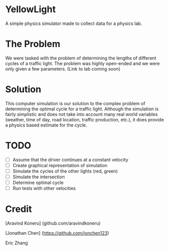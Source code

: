 YellowLight
===========

A simple physics simulator made to collect data for a physics lab. 

The Problem
===========

We were tasked with the problem of determining the lengths of different cycles of a traffic light. The problem was highly open-ended and we were only given a few parameters. (Link to lab coming soon)

Solution
========

This computer simulation is our solution to the complex problem of determining the optimal cycle for a traffic light. Although the simulation is fairly simplistic and does not take into account many real world variables (weather, time of day, road location, traffic production, etc.), it does provide a physics based estimate for the cycle. 

TODO
====

- [ ] Assume that the driver continues at a constant velocity 
- [ ] Create graphical representation of simulation 
- [ ] Simulate the cycles of the other lights (red, green)
- [ ] Simulate the intersection 
- [ ] Determine optimal cycle 
- [ ] Run tests with other velocities

Credit
======

[Aravind Koneru] (github.com/aravindkoneru)

[Jonathan Chen] (https://github.com/jonchen123)

Eric Zhang

